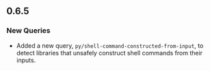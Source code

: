 ## 0.6.5

### New Queries

* Added a new query, `py/shell-command-constructed-from-input`, to detect libraries that unsafely construct shell commands from their inputs.

